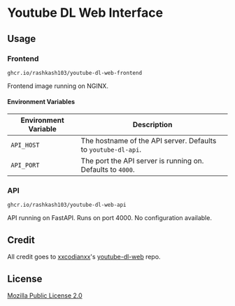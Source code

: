 # Youtube DL Web Interface

## Usage

### Frontend

```
ghcr.io/rashkash103/youtube-dl-web-frontend
```

Frontend image running on NGINX.

#### Environment Variables

| Environment Variable | Description                                                    |
|----------------------|----------------------------------------------------------------|
| `API_HOST`           | The hostname of the API server. Defaults to `youtube-dl-api`.  |
| `API_PORT`           | The port the API server is running on. Defaults to `4000`.     |

### API

```
ghcr.io/rashkash103/youtube-dl-web-api
```

API running on FastAPI. Runs on port 4000. No configuration available.


## Credit

All credit goes to [xxcodianxx](https://github.com/xxcodianxx)'s [youtube-dl-web](https://github.com/xxcodianxx/youtube-dl-web) repo.

## License

[Mozilla Public License 2.0](https://spdx.org/licenses/MPL-2.0.html)
